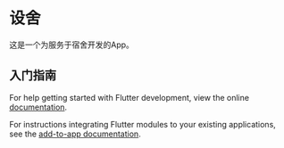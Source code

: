 # 设舍

这是一个为服务于宿舍开发的App。

## 入门指南

For help getting started with Flutter development, view the online
[documentation](https://flutter.dev/).

For instructions integrating Flutter modules to your existing applications,
see the [add-to-app documentation](https://flutter.dev/to/add-to-app).
